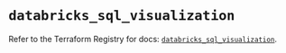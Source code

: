 # `databricks_sql_visualization`

Refer to the Terraform Registry for docs: [`databricks_sql_visualization`](https://registry.terraform.io/providers/databricks/databricks/1.54.0/docs/resources/sql_visualization).
